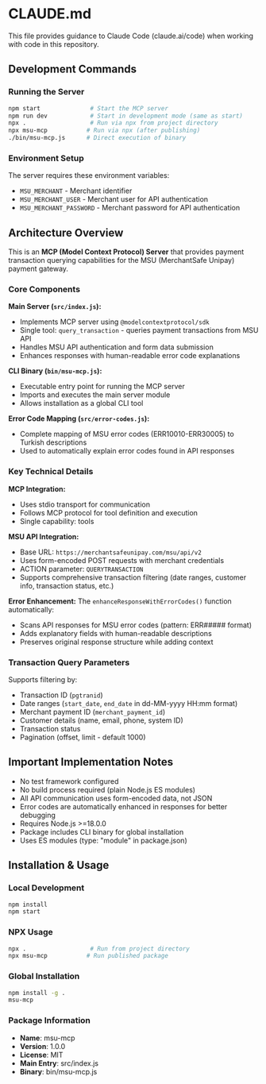 # CLAUDE.md

This file provides guidance to Claude Code (claude.ai/code) when working with code in this repository.

## Development Commands

### Running the Server
```bash
npm start              # Start the MCP server
npm run dev            # Start in development mode (same as start)
npx .                  # Run via npx from project directory
npx msu-mcp           # Run via npx (after publishing)
./bin/msu-mcp.js      # Direct execution of binary
```

### Environment Setup
The server requires these environment variables:
- `MSU_MERCHANT` - Merchant identifier
- `MSU_MERCHANT_USER` - Merchant user for API authentication
- `MSU_MERCHANT_PASSWORD` - Merchant password for API authentication

## Architecture Overview

This is an **MCP (Model Context Protocol) Server** that provides payment transaction querying capabilities for the MSU (MerchantSafe Unipay) payment gateway.

### Core Components

**Main Server (`src/index.js`):**
- Implements MCP server using `@modelcontextprotocol/sdk`
- Single tool: `query_transaction` - queries payment transactions from MSU API
- Handles MSU API authentication and form data submission
- Enhances responses with human-readable error code explanations

**CLI Binary (`bin/msu-mcp.js`):**
- Executable entry point for running the MCP server
- Imports and executes the main server module
- Allows installation as a global CLI tool

**Error Code Mapping (`src/error-codes.js`):**
- Complete mapping of MSU error codes (ERR10010-ERR30005) to Turkish descriptions
- Used to automatically explain error codes found in API responses

### Key Technical Details

**MCP Integration:**
- Uses stdio transport for communication
- Follows MCP protocol for tool definition and execution
- Single capability: tools

**MSU API Integration:**
- Base URL: `https://merchantsafeunipay.com/msu/api/v2`
- Uses form-encoded POST requests with merchant credentials
- ACTION parameter: `QUERYTRANSACTION`
- Supports comprehensive transaction filtering (date ranges, customer info, transaction status, etc.)

**Error Enhancement:**
The `enhanceResponseWithErrorCodes()` function automatically:
- Scans API responses for MSU error codes (pattern: ERR##### format)
- Adds explanatory fields with human-readable descriptions
- Preserves original response structure while adding context

### Transaction Query Parameters
Supports filtering by:
- Transaction ID (`pgtranid`)
- Date ranges (`start_date`, `end_date` in dd-MM-yyyy HH:mm format)
- Merchant payment ID (`merchant_payment_id`)
- Customer details (name, email, phone, system ID)
- Transaction status
- Pagination (offset, limit - default 1000)

## Important Implementation Notes

- No test framework configured
- No build process required (plain Node.js ES modules)
- All API communication uses form-encoded data, not JSON
- Error codes are automatically enhanced in responses for better debugging
- Requires Node.js >=18.0.0
- Package includes CLI binary for global installation
- Uses ES modules (type: "module" in package.json)

## Installation & Usage

### Local Development
```bash
npm install
npm start
```

### NPX Usage
```bash
npx .                  # Run from project directory
npx msu-mcp           # Run published package
```

### Global Installation
```bash
npm install -g .
msu-mcp
```

### Package Information
- **Name**: msu-mcp
- **Version**: 1.0.0
- **License**: MIT
- **Main Entry**: src/index.js
- **Binary**: bin/msu-mcp.js